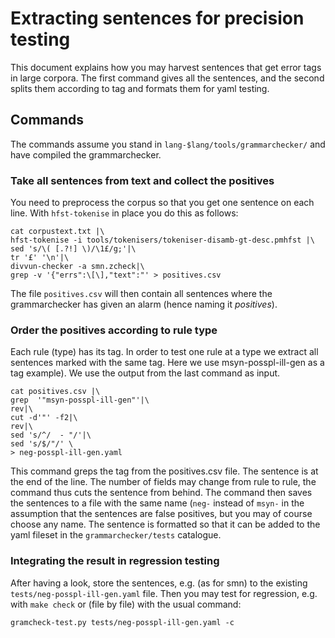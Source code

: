 Extracting sentences for precision testing
============================


This document explains how you may harvest sentences  that get error tags in large corpora. The first command gives all the sentences, and the second splits them according to tag and formats them for yaml testing.

## Commands

The commands assume you stand in `lang-$lang/tools/grammarchecker/` and have compiled the grammarchecker.

### Take all sentences from text and collect the positives

You need to preprocess the corpus so that you get one sentence on each line. With `hfst-tokenise` in place you do this as follows:


```
cat corpustext.txt |\
hfst-tokenise -i tools/tokenisers/tokeniser-disamb-gt-desc.pmhfst |\
sed 's/\( [.?!] \)/\1£/g;'|\
tr '£' '\n'|\
divvun-checker -a smn.zcheck|\
grep -v '{"errs":\[\],"text":"' > positives.csv
```

The file `positives.csv` will then contain all sentences where the grammarchecker has given an alarm (hence naming it *positives*).



### Order the positives according to rule type 


Each rule (type) has its tag. In order to test one rule at a type we extract all sentences marked with the same tag. Here we use msyn-posspl-ill-gen as a tag example). We use the output from the last command as input.

```
cat positives.csv |\
grep  '"msyn-posspl-ill-gen"'|\
rev|\
cut -d'"' -f2|\
rev|\
sed 's/^/  - "/'|\
sed 's/$/"/' \
> neg-posspl-ill-gen.yaml
```

This command greps the tag from the positives.csv file. The sentence is at the end of the line. The number of fields may change from rule to rule, the command thus cuts the sentence from behind. The command then saves the sentences to a file with the same name (`neg-` instead of `msyn-` in the assumption that the sentences are false positives, but you may of course choose any name. The sentence is formatted so that it can be added to the yaml fileset in the `grammarchecker/tests` catalogue.

### Integrating the result in regression testing
After having a look, store the sentences, e.g. (as for smn) to the existing `tests/neg-posspl-ill-gen.yaml` file. Then you may test for regression, e.g. with `make check` or (file by file) with the usual command: 

`gramcheck-test.py tests/neg-posspl-ill-gen.yaml -c`


